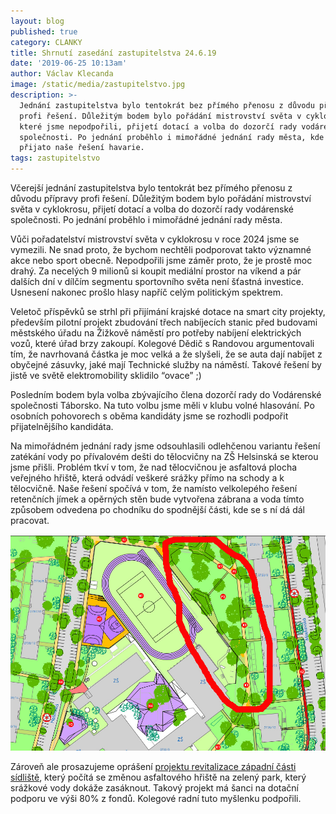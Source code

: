 ```yaml
---
layout: blog
published: true
category: CLANKY
title: Shrnutí zasedání zastupitelstva 24.6.19
date: '2019-06-25 10:13am'
author: Václav Klecanda
image: /static/media/zastupitelstvo.jpg
description: >-
  Jednání zastupitelstva bylo tentokrát bez přímého přenosu z důvodu přípravy
  profi řešení. Důležitým bodem bylo pořádání mistrovství světa v cyklokrosu,
  které jsme nepodpořili, přijetí dotací a volba do dozorčí rady vodárenské
  společnosti. Po jednání proběhlo i mimořádné jednání rady města, kde bylo
  přijato naše řešení havarie.
tags: zastupitelstvo
---
```

Včerejší jednání zastupitelstva bylo tentokrát bez přímého přenosu z důvodu přípravy profi řešení. Důležitým bodem bylo pořádání mistrovství světa v cyklokrosu, přijetí dotací a volba do dozorčí rady vodárenské společnosti. Po jednání proběhlo i mimořádné jednání rady města.

Vůči pořadatelství mistrovství světa v cyklokrosu v roce 2024 jsme se vymezili. Ne snad proto, že bychom nechtěli podporovat takto významné akce nebo sport obecně. Nepodpořili jsme záměr proto, že je prostě moc drahý. Za necelých 9 milionů si koupit mediální prostor na víkend a pár dalších dní v dílčím segmentu sportovního světa není šťastná investice. Usnesení nakonec prošlo hlasy napříč celým politickým spektrem.

Veletoč příspěvků se strhl při přijímání krajské dotace na smart city projekty, především pilotní projekt zbudování třech nabíjecích stanic před budovami městského úřadu na Žižkově náměstí pro potřeby nabíjení elektrických vozů, které úřad brzy zakoupí. Kolegové Dědič s Randovou argumentovali tím, že navrhovaná částka je moc velká a že slyšeli, že se auta dají nabíjet z obyčejné zásuvky, jaké mají Technické služby na náměstí. Takové řešení by jistě ve světě elektromobility sklidilo “ovace” ;) 

Posledním bodem byla volba zbývajícího člena dozorčí rady do Vodárenské společnosti Táborsko. Na tuto volbu jsme měli v klubu volné hlasování. Po osobních pohovorech s oběma kandidáty jsme se rozhodli podpořit přijatelnějšího kandidáta.

Na mimořádném jednání rady jsme odsouhlasili odlehčenou variantu řešení zatékání vody po přívalovém dešti do tělocvičny na ZŠ Helsinská se kterou jsme přišli. Problém tkví v tom, že nad tělocvičnou je asfaltová plocha veřejného hřiště, která odvádí veškeré srážky přímo na schody a k tělocvičně. Naše řešení spočívá v tom, že namísto velkolepého řešení retenčních jímek a opěrných stěn bude vytvořena zábrana a voda tímto způsobem odvedena po chodníku do spodnější části, kde se s ní dá dál pracovat. 

![Helsinská park - situace](/static/media/helsinskapark.jpg)

Zároveň ale prosazujeme oprášení [projektu revitalizace západní části sídliště](https://drive.google.com/drive/folders/1krG9RTJt-ZtZwyGXZCEwHiydfc_NzeFt), který počítá se změnou asfaltového hřiště na zelený park, který srážkové vody dokáže zasáknout. Takový projekt má šanci na dotační podporu ve výši 80% z fondů. Kolegové radní tuto myšlenku podpořili.
